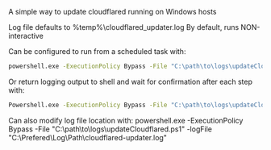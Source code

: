 A simple way to update cloudflared running on Windows hosts

Log file defaults to %temp%\cloudflared_updater.log
By default, runs NON-interactive

Can be configured to run from a scheduled task with:

```cmd
powershell.exe -ExecutionPolicy Bypass -File "C:\path\to\logs\updateCloudflared.ps1"
```

Or return logging output to shell and wait for confirmation after each step with:
```cmd
Powershell.exe -ExecutionPolicy Bypass -File "C:\path\to\logs\updateCloudflared.ps1" -interactive
```

Can also modify log file location with:
powershell.exe -ExecutionPolicy Bypass -File "C:\path\to\logs\updateCloudflared.ps1" -logFile "C:\Prefered\Log\Path\cloudflared-updater.log"
